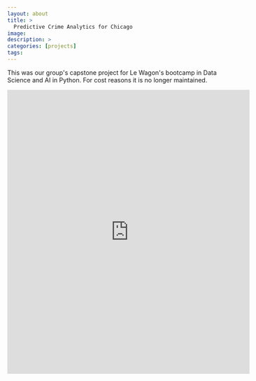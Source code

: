 ```yaml
---
layout: about
title: > 
  Predictive Crime Analytics for Chicago
image: 
description: >
categories: [projects]
tags:
---
```


This was our group's capstone project for Le Wagon's bootcamp in Data Science and AI in Python. For cost reasons it is no longer maintained.

<iframe src="https://precrime.streamlit.app/" 
style="border:none;width:110%;height:650px;" scrolling="yes" target="_blank"></iframe>
